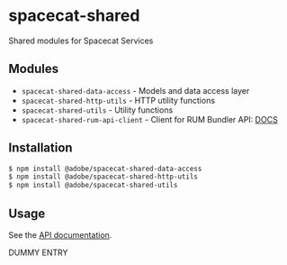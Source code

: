 # spacecat-shared

Shared modules for Spacecat Services

## Modules

- `spacecat-shared-data-access` - Models and data access layer
- `spacecat-shared-http-utils` - HTTP utility functions
- `spacecat-shared-utils` - Utility functions
- `spacecat-shared-rum-api-client` - Client for RUM Bundler API: [DOCS](https://github.com/adobe/spacecat-shared/blob/main/packages/spacecat-shared-rum-api-client/README.md)

## Installation

```bash
$ npm install @adobe/spacecat-shared-data-access
$ npm install @adobe/spacecat-shared-http-utils
$ npm install @adobe/spacecat-shared-utils
```

## Usage

See the [API documentation](docs/API.md).

DUMMY ENTRY
